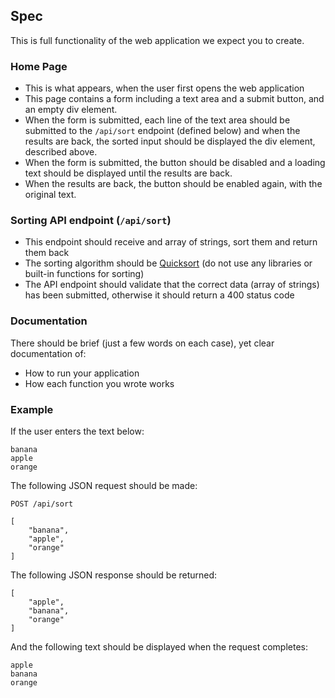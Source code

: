 ## Spec

This is full functionality of the web application we expect you to create.

### Home Page

* This is what appears, when the user first opens the web application
* This page contains a form including a text area and a submit button, and an empty div element.
* When the form is submitted, each line of the text area should be submitted to the `/api/sort` endpoint (defined below) and when the results are back, the sorted input should be displayed the div element, described above.
* When the form is submitted, the button should be disabled and a loading text should be displayed until the results are back.
* When the results are back, the button should be enabled again, with the original text.

### Sorting API endpoint (`/api/sort`)

* This endpoint should receive and array of strings, sort them and return them back
* The sorting algorithm should be [Quicksort](https://en.wikipedia.org/wiki/Quicksort) (do not use any libraries or built-in functions for sorting)
* The API endpoint should validate that the correct data (array of strings) has been submitted, otherwise it should return a 400 status code

### Documentation

There should be brief (just a few words on each case), yet clear documentation of:

* How to run your application
* How each function you wrote works

### Example

If the user enters the text below:

```
banana
apple
orange
```

The following JSON request should be made:

```
POST /api/sort

[
    "banana",
    "apple",
    "orange"
]
```

The following JSON response should be returned:

```
[
    "apple",
    "banana",
    "orange"
]
```

And the following text should be displayed when the request completes:

```
apple
banana
orange
```
